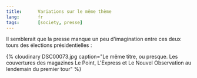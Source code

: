 ```yaml
---
title:      Variations sur le même thème
lang:       fr
tags:       [society, presse]
---
```


Il semblerait que la presse manque un peu d'imagination entre ces deux tours des élections présidentielles :

{% cloudinary DSC00073.jpg caption="Le même titre, ou presque. Les couvertures des magazines  Le Point, L'Express et Le Nouvel Observation au lendemain du premier tour" %}
